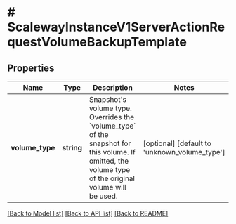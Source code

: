 # # ScalewayInstanceV1ServerActionRequestVolumeBackupTemplate

## Properties

Name | Type | Description | Notes
------------ | ------------- | ------------- | -------------
**volume_type** | **string** | Snapshot&#39;s volume type. Overrides the &#x60;volume_type&#x60; of the snapshot for this volume. If omitted, the volume type of the original volume will be used. | [optional] [default to 'unknown_volume_type']

[[Back to Model list]](../../README.md#models) [[Back to API list]](../../README.md#endpoints) [[Back to README]](../../README.md)

